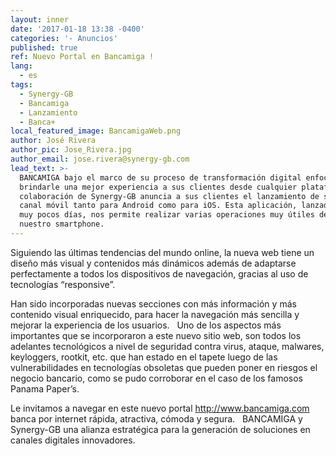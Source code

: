 ```yaml
---
layout: inner
date: '2017-01-18 13:38 -0400'
categories: '- Anuncios'
published: true
ref: Nuevo Portal en Bancamiga !
lang:
  - es
tags:
  - Synergy-GB
  - Bancamiga
  - Lanzamiento
  - Banca+
local_featured_image: BancamigaWeb.png
author: José Rivera
author_pic: Jose_Rivera.jpg
author_email: jose.rivera@synergy-gb.com
lead_text: >-
  BANCAMIGA bajo el marco de su proceso de transformación digital enfocada en
  brindarle una mejor experiencia a sus clientes desde cualquier plataforma, en
  colaboración de Synergy-GB anuncia a sus clientes el lanzamiento de su nuevo
  canal móvil tanto para Android como para iOS. Esta aplicación, lanzada hace
  muy pocos días, nos permite realizar varias operaciones muy útiles desde
  nuestro smartphone.
---
```

Siguiendo las últimas tendencias del mundo online, la nueva web tiene un diseño más visual y contenidos más dinámicos además de adaptarse perfectamente a todos los dispositivos de navegación, gracias al uso de tecnologías “responsive”. 


Han sido incorporadas nuevas secciones con más información y más contenido visual enriquecido, para hacer la navegación más sencilla y mejorar la experiencia de los usuarios.
 
Uno de los aspectos más importantes que se incorporaron a este nuevo sitio web, son todos los adelantes tecnológicos a nivel de seguridad contra virus, ataque, malwares, keyloggers, rootkit, etc. que han estado en el tapete luego de las vulnerabilidades en tecnologías obsoletas que pueden poner en riesgos el negocio bancario, como se pudo corroborar en el caso de los famosos Panama Paper’s.

Le invitamos a navegar en este nuevo portal http://www.bancamiga.com banca por internet rápida, atractiva, cómoda y segura.
 
BANCAMIGA y Synergy-GB una alianza estratégica para la generación de soluciones en canales digitales innovadores.

